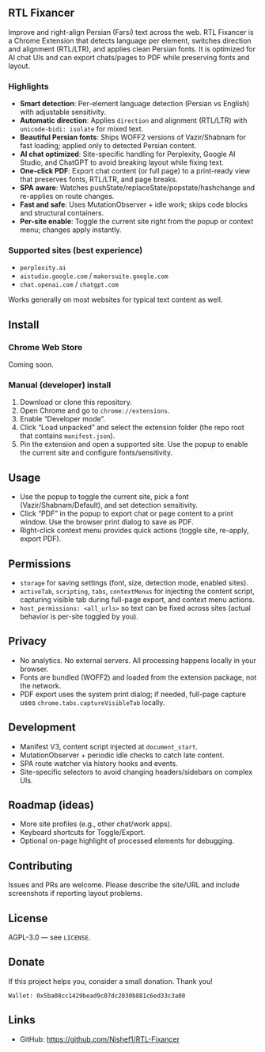 ## RTL Fixancer

Improve and right-align Persian (Farsi) text across the web. RTL Fixancer is a Chrome Extension that detects language per element, switches direction and alignment (RTL/LTR), and applies clean Persian fonts. It is optimized for AI chat UIs and can export chats/pages to PDF while preserving fonts and layout.

### Highlights
- **Smart detection**: Per-element language detection (Persian vs English) with adjustable sensitivity.
- **Automatic direction**: Applies `direction` and alignment (RTL/LTR) with `unicode-bidi: isolate` for mixed text.
- **Beautiful Persian fonts**: Ships WOFF2 versions of Vazir/Shabnam for fast loading; applied only to detected Persian content.
- **AI chat optimized**: Site-specific handling for Perplexity, Google AI Studio, and ChatGPT to avoid breaking layout while fixing text.
- **One-click PDF**: Export chat content (or full page) to a print-ready view that preserves fonts, RTL/LTR, and page breaks.
- **SPA aware**: Watches pushState/replaceState/popstate/hashchange and re-applies on route changes.
- **Fast and safe**: Uses MutationObserver + idle work; skips code blocks and structural containers.
- **Per-site enable**: Toggle the current site right from the popup or context menu; changes apply instantly.

### Supported sites (best experience)
- `perplexity.ai`
- `aistudio.google.com` / `makersuite.google.com`
- `chat.openai.com` / `chatgpt.com`

Works generally on most websites for typical text content as well.

## Install

### Chrome Web Store
Coming soon.

### Manual (developer) install
1) Download or clone this repository.
2) Open Chrome and go to `chrome://extensions`.
3) Enable “Developer mode”.
4) Click “Load unpacked” and select the extension folder (the repo root that contains `manifest.json`).
5) Pin the extension and open a supported site. Use the popup to enable the current site and configure fonts/sensitivity.
## Usage
- Use the popup to toggle the current site, pick a font (Vazir/Shabnam/Default), and set detection sensitivity.
- Click “PDF” in the popup to export chat or page content to a print window. Use the browser print dialog to save as PDF.
- Right-click context menu provides quick actions (toggle site, re-apply, export PDF).

## Permissions
- `storage` for saving settings (font, size, detection mode, enabled sites).
- `activeTab`, `scripting`, `tabs`, `contextMenus` for injecting the content script, capturing visible tab during full-page export, and context menu actions.
- `host_permissions: <all_urls>` so text can be fixed across sites (actual behavior is per-site toggled by you).

## Privacy
- No analytics. No external servers. All processing happens locally in your browser.
- Fonts are bundled (WOFF2) and loaded from the extension package, not the network.
- PDF export uses the system print dialog; if needed, full-page capture uses `chrome.tabs.captureVisibleTab` locally.

## Development
- Manifest V3, content script injected at `document_start`.
- MutationObserver + periodic idle checks to catch late content.
- SPA route watcher via history hooks and events.
- Site-specific selectors to avoid changing headers/sidebars on complex UIs.

## Roadmap (ideas)
- More site profiles (e.g., other chat/work apps).
- Keyboard shortcuts for Toggle/Export.
- Optional on-page highlight of processed elements for debugging.

## Contributing
Issues and PRs are welcome. Please describe the site/URL and include screenshots if reporting layout problems.

## License
AGPL-3.0 — see `LICENSE`.

## Donate
If this project helps you, consider a small donation. Thank you!

```
Wallet: 0x5ba08cc1429bead9c07dc2030b881c6ed33c3a00
```

## Links
- GitHub: https://github.com/Nishef1/RTL-Fixancer


